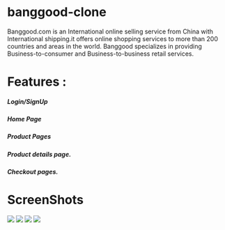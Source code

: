 <h1> banggood-clone</h1>

Banggood.com is an International online selling service from China with International shipping.it offers online shopping services to more than 200 countries and areas in the world. Banggood specializes in providing Business-to-consumer and Business-to-business retail services.
<h1>Features :</h1>
<h5>Login/SignUp</h5>
<h5>Home Page</h5>
<h5>Product Pages</h5>
<h5>Product details page.</h5>
<h5>Checkout pages.</h5>

<h1>ScreenShots</h1>
<img src="https://user-images.githubusercontent.com/77965216/174441930-0506a4dc-e0ea-4f4e-870d-13fa21d07c0f.png"/>
<img src="https://user-images.githubusercontent.com/77965216/174441955-04d892af-e769-4f33-a0d6-f87a9336101c.png"/>
<img src="https://user-images.githubusercontent.com/77965216/174442013-a41c0090-b9d3-4eef-adeb-e5ecb5c52dea.png"/>
<img src="https://user-images.githubusercontent.com/77965216/174442059-462f3382-0f0d-419e-a9ee-c3bbabb07b7b.png"/>



